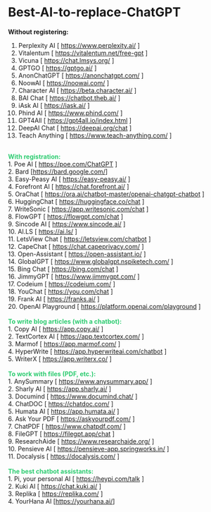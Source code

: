 # Best-AI-to-replace-ChatGPT

<span style="font-weight: bold;" class="mycode_b">Without registering:</span></span><br>
1. Perplexity AI [ <a rel="nofollow" href="https://www.perplexity.ai/" target="_blank" class="mycode_url">https://www.perplexity.ai/</a> ]<br>
2. Vitalentum [ <a rel="nofollow" href="https://vitalentum.net/free-gpt" target="_blank" class="mycode_url">https://vitalentum.net/free-gpt</a> ]<br>
3. Vicuna [ <a rel="nofollow" href="https://chat.lmsys.org/" target="_blank" class="mycode_url">https://chat.lmsys.org/</a> ]<br>
4. GPTGO [ <a rel="nofollow" href="https://gptgo.ai/" target="_blank" class="mycode_url">https://gptgo.ai/</a> ]<br>
5. AnonChatGPT [ <a rel="nofollow" href="https://anonchatgpt.com/" target="_blank" class="mycode_url">https://anonchatgpt.com/</a> ]<br>
6. NoowAI [ <a rel="nofollow" href="https://noowai.com/" target="_blank" class="mycode_url">https://noowai.com/</a> ]<br>
7. Character AI [ <a rel="nofollow" href="https://beta.character.ai/" target="_blank" class="mycode_url">https://beta.character.ai/</a> ]<br>
8. BAI Chat [ <a rel="nofollow" href="https://chatbot.theb.ai/" target="_blank" class="mycode_url">https://chatbot.theb.ai/</a> ]<br>
9. iAsk AI [ <a rel="nofollow" href="https://iask.ai/" target="_blank" class="mycode_url">https://iask.ai/</a> ]<br>
10. Phind AI [ <a rel="nofollow" href="https://www.phind.com/" target="_blank" class="mycode_url">https://www.phind.com/</a> ]<br>
11. GPT4All [ <a rel="nofollow" href="https://gpt4all.io/index.html" target="_blank" class="mycode_url">https://gpt4all.io/index.html</a> ]<br>
12. DeepAI Chat [ <a rel="nofollow" href="https://deepai.org/chat" target="_blank" class="mycode_url">https://deepai.org/chat</a> ]<br>
13. Teach Anything [ <a rel="nofollow" href="https://www.teach-anything.com/" target="_blank" class="mycode_url">https://www.teach-anything.com/</a> ]<br>
<br>
<span style="color: #2ecc71;" class="mycode_color"><span style="font-weight: bold;" class="mycode_b">With registration:</span></span><br>
1. Poe AI [ <a rel="nofollow" href="https://poe.com/ChatGPT" target="_blank" class="mycode_url">https://poe.com/ChatGPT</a> ]<br>
2. Bard [<a rel="nofollow" href="https://bard.google.com/" target="_blank" class="mycode_url">https://bard.google.com/</a>]<br>
3. Easy-Peasy AI [ <a rel="nofollow" href="https://easy-peasy.ai/" target="_blank" class="mycode_url">https://easy-peasy.ai/</a> ]<br>
4. Forefront AI [ <a rel="nofollow" href="https://chat.forefront.ai/" target="_blank" class="mycode_url">https://chat.forefront.ai/</a> ]<br>
5. OraChat [ <a rel="nofollow" href="https://ora.ai/chatbot-master/openai-chatgpt-chatbot" target="_blank" class="mycode_url">https://ora.ai/chatbot-master/openai-chatgpt-chatbot</a> ]<br>
6. HuggingChat [ <a rel="nofollow" href="https://huggingface.co/chat" target="_blank" class="mycode_url">https://huggingface.co/chat</a> ]<br>
7. WriteSonic [ <a rel="nofollow" href="https://app.writesonic.com/chat" target="_blank" class="mycode_url">https://app.writesonic.com/chat</a> ]<br>
8. FlowGPT [ <a rel="nofollow" href="https://flowgpt.com/chat" target="_blank" class="mycode_url">https://flowgpt.com/chat</a> ]<br>
9. Sincode AI [ <a rel="nofollow" href="https://www.sincode.ai/" target="_blank" class="mycode_url">https://www.sincode.ai/</a> ]<br>
10. AI.LS [ <a rel="nofollow" href="https://ai.ls/" target="_blank" class="mycode_url">https://ai.ls/</a> ]<br>
11. LetsView Chat [ <a rel="nofollow" href="https://letsview.com/chatbot" target="_blank" class="mycode_url">https://letsview.com/chatbot</a> ]<br>
12. CapeChat [ <a rel="nofollow" href="https://chat.capeprivacy.com/" target="_blank" class="mycode_url">https://chat.capeprivacy.com/</a> ]<br>
13. Open-Assistant [ <a rel="nofollow" href="https://open-assistant.io/" target="_blank" class="mycode_url">https://open-assistant.io/</a> ]<br>
14. GlobalGPT [ <a rel="nofollow" href="https://www.globalgpt.nspiketech.com/" target="_blank" class="mycode_url">https://www.globalgpt.nspiketech.com/</a> ]<br>
15. Bing Chat [ <a rel="nofollow" href="https://bing.com/chat" target="_blank" class="mycode_url">https://bing.com/chat</a> ]<br>
16. JimmyGPT [ <a rel="nofollow" href="https://www.jimmygpt.com/" target="_blank" class="mycode_url">https://www.jimmygpt.com/</a> ]<br>
17. Codeium [ <a rel="nofollow" href="https://codeium.com/" target="_blank" class="mycode_url">https://codeium.com/</a> ]<br>
18. YouChat [ <a rel="nofollow" href="https://you.com/chat" target="_blank" class="mycode_url">https://you.com/chat</a> ]<br>
19. Frank AI [ <a rel="nofollow" href="https://franks.ai/" target="_blank" class="mycode_url">https://franks.ai/</a> ]<br>
20. OpenAI Playground [ <a rel="nofollow" href="https://platform.openai.com/playground" target="_blank" class="mycode_url">https://platform.openai.com/playground</a> ]<br>
<br>
<span style="color: #2ecc71;" class="mycode_color"><span style="font-weight: bold;" class="mycode_b">To write blog articles (with a chatbot):</span></span><br>
1. Copy AI [ <a rel="nofollow" href="https://app.copy.ai/" target="_blank" class="mycode_url">https://app.copy.ai/</a> ]<br>
2. TextCortex AI [ <a rel="nofollow" href="https://app.textcortex.com/" target="_blank" class="mycode_url">https://app.textcortex.com/</a> ]<br>
3. Marmof [ <a rel="nofollow" href="https://app.marmof.com/" target="_blank" class="mycode_url">https://app.marmof.com/</a> ]<br>
4. HyperWrite [ <a rel="nofollow" href="https://app.hyperwriteai.com/chatbot" target="_blank" class="mycode_url">https://app.hyperwriteai.com/chatbot</a> ]<br>
5. WriterX [ <a rel="nofollow" href="https://app.writerx.co/" target="_blank" class="mycode_url">https://app.writerx.co/</a> ]<br>
<br>
<span style="color: #2ecc71;" class="mycode_color"><span style="font-weight: bold;" class="mycode_b">To work with files (PDF, etc.):</span></span><br>
1. AnySummary [ <a rel="nofollow" href="https://www.anysummary.app/" target="_blank" class="mycode_url">https://www.anysummary.app/</a> ]<br>
2. Sharly AI [ <a rel="nofollow" href="https://app.sharly.ai/" target="_blank" class="mycode_url">https://app.sharly.ai/</a> ]<br>
3. Documind [ <a rel="nofollow" href="https://www.documind.chat/" target="_blank" class="mycode_url">https://www.documind.chat/</a> ]<br>
4. ChatDOC [ <a rel="nofollow" href="https://chatdoc.com/" target="_blank" class="mycode_url">https://chatdoc.com/</a> ]<br>
5. Humata AI [ <a rel="nofollow" href="https://app.humata.ai/" target="_blank" class="mycode_url">https://app.humata.ai/</a> ]<br>
6. Ask Your PDF [ <a rel="nofollow" href="https://askyourpdf.com/" target="_blank" class="mycode_url">https://askyourpdf.com/</a> ]<br>
7. ChatPDF [ <a rel="nofollow" href="https://www.chatpdf.com/" target="_blank" class="mycode_url">https://www.chatpdf.com/</a> ]<br>
8. ​​FileGPT [ <a rel="nofollow" href="https://filegpt.app/chat" target="_blank" class="mycode_url">https://filegpt.app/chat</a> ]<br>
9. ResearchAide [ <a rel="nofollow" href="https://www.researchaide.org/" target="_blank" class="mycode_url">https://www.researchaide.org/</a> ]<br>
10. Pensieve AI [ <a rel="nofollow" href="https://pensieve-app.springworks.in/" target="_blank" class="mycode_url">https://pensieve-app.springworks.in/</a> ]<br>
11. Docalysis [ <a rel="nofollow" href="https://docalysis.com/" target="_blank" class="mycode_url">https://docalysis.com/</a> ]<br>
<br>
<span style="color: #2ecc71;" class="mycode_color"><span style="font-weight: bold;" class="mycode_b">The best chatbot assistants:</span></span><br>
1. Pi, your personal AI [ <a rel="nofollow" href="https://heypi.com/talk" target="_blank" class="mycode_url">https://heypi.com/talk</a> ]<br>
2. Kuki AI [ <a rel="nofollow" href="https://chat.kuki.ai/" target="_blank" class="mycode_url">https://chat.kuki.ai/</a> ]<br>
3. Replika [ <a rel="nofollow" href="https://replika.com/" target="_blank" class="mycode_url">https://replika.com/</a> ]<br>
4. YourHana AI [<a rel="nofollow" href="https://yourhana.ai/" target="_blank" class="mycode_url">https://yourhana.ai/</a>]
